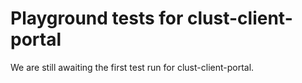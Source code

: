 # Playground tests for clust-client-portal
We are still awaiting the first test run for clust-client-portal.
